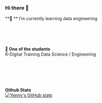 ### Hi there 👋

**🌱 **
I’m currently learning data engineering

\
\
\
\
**💬 One of the students** 
\
K-Digital Training Data Science / Engineering 

\
\
\
\
\
**Github Stats**
\
[![Yenny's GitHub stats](https://github-readme-stats.vercel.app/api?username=wh-yenny-choi)](https://github.com/anuraghazra/github-readme-stats)


<!--
**wh-yenny-choi/wh-yenny-choi** is a ✨ _special_ ✨ repository because its `README.md` (this file) appears on your GitHub profile.

I am interested in data engineering and machine learning.

Here are some ideas to get you started:

- 🔭 I’m currently working on ...
- 🌱 I’m currently learning ...
- 👯 I’m looking to collaborate on ...
- 🤔 I’m looking for help with ...
- 💬 Ask me about ...
- 📫 How to reach me: ...
- 😄 Pronouns: ...
- ⚡ Fun fact: ...
-->
